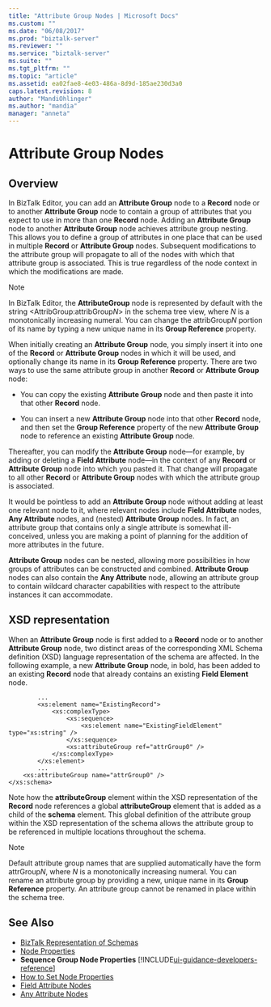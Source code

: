 ```yaml
---
title: "Attribute Group Nodes | Microsoft Docs"
ms.custom: ""
ms.date: "06/08/2017"
ms.prod: "biztalk-server"
ms.reviewer: ""
ms.service: "biztalk-server"
ms.suite: ""
ms.tgt_pltfrm: ""
ms.topic: "article"
ms.assetid: ea02fae8-4e03-486a-8d9d-185ae230d3a0
caps.latest.revision: 8
author: "MandiOhlinger"
ms.author: "mandia"
manager: "anneta"
---
```

# Attribute Group Nodes

## Overview
In BizTalk Editor, you can add an **Attribute Group** node to a **Record** node or to another **Attribute Group** node to contain a group of attributes that you expect to use in more than one **Record** node. Adding an **Attribute Group** node to another **Attribute Group** node achieves attribute group nesting. This allows you to define a group of attributes in one place that can be used in multiple **Record** or **Attribute Group** nodes. Subsequent modifications to the attribute group will propagate to all of the nodes with which that attribute group is associated. This is true regardless of the node context in which the modifications are made.  
  
> [!NOTE]
>  In BizTalk Editor, the **AttributeGroup** node is represented by default with the string \<AttribGroup:attribGroup*N*> in the schema tree view, where *N* is a monotonically increasing numeral. You can change the attribGroup*N* portion of its name by typing a new unique name in its **Group Reference** property.  
  
 When initially creating an **Attribute Group** node, you simply insert it into one of the **Record** or **Attribute Group** nodes in which it will be used, and optionally change its name in its **Group Reference** property. There are two ways to use the same attribute group in another **Record** or **Attribute Group** node:  
  
-   You can copy the existing **Attribute Group** node and then paste it into that other **Record** node.  
  
-   You can insert a new **Attribute Group** node into that other **Record** node, and then set the **Group Reference** property of the new **Attribute Group** node to reference an existing **Attribute Group** node.  
  
 Thereafter, you can modify the **Attribute Group** node—for example, by adding or deleting a **Field Attribute** node—in the context of any **Record** or **Attribute Group** node into which you pasted it. That change will propagate to all other **Record** or **Attribute Group** nodes with which the attribute group is associated.  
  
 It would be pointless to add an **Attribute Group** node without adding at least one relevant node to it, where relevant nodes include **Field Attribute** nodes, **Any Attribute** nodes, and (nested) **Attribute Group** nodes. In fact, an attribute group that contains only a single attribute is somewhat ill-conceived, unless you are making a point of planning for the addition of more attributes in the future.  
  
 **Attribute Group** nodes can be nested, allowing more possibilities in how groups of attributes can be constructed and combined. **Attribute Group** nodes can also contain the **Any Attribute** node, allowing an attribute group to contain wildcard character capabilities with respect to the attribute instances it can accommodate.  
  
## XSD representation  
 When an **Attribute Group** node is first added to a **Record** node or to another **Attribute Group** node, two distinct areas of the corresponding XML Schema definition (XSD) language representation of the schema are affected. In the following example, a new **Attribute Group** node, in bold, has been added to an existing **Record** node that already contains an existing **Field Element** node.  
  
```  
        ...  
        <xs:element name="ExistingRecord">  
            <xs:complexType>  
                <xs:sequence>  
                    <xs:element name="ExistingFieldElement" type="xs:string" />  
                </xs:sequence>  
                <xs:attributeGroup ref="attrGroup0" />  
            </xs:complexType>  
        </xs:element>  
        ...   
    <xs:attributeGroup name="attrGroup0" />  
</xs:schema>  
```  
  
 Note how the **attributeGroup** element within the XSD representation of the **Record** node references a global **attributeGroup** element that is added as a child of the **schema** element. This global definition of the attribute group within the XSD representation of the schema allows the attribute group to be referenced in multiple locations throughout the schema.  
  
> [!NOTE]
>  Default attribute group names that are supplied automatically have the form attrGroup*N*, where *N* is a monotonically increasing numeral. You can rename an attribute group by providing a new, unique name in its **Group Reference** property. An attribute group cannot be renamed in place within the schema tree.  
  
## See Also  
-  [BizTalk Representation of Schemas](../core/biztalk-representation-of-schemas.md)   
-  [Node Properties](../core/node-properties.md)   
-  **Sequence Group Node Properties** [!INCLUDE[ui-guidance-developers-reference](../includes/ui-guidance-developers-reference.md)]  
-  [How to Set Node Properties](../core/how-to-set-node-properties.md)   
-  [Field Attribute Nodes](../core/field-attribute-nodes.md)   
-  [Any Attribute Nodes](../core/any-attribute-nodes.md)